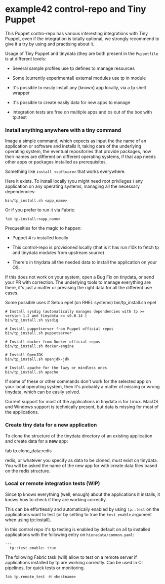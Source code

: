 # example42 control-repo and Tiny Puppet

This Puppet contro-repo has various interesting integrations with Tiny Puppet, even if the integration is totally optional, we strongly recommend to give it a try by using and practising about it.

Usage of Tiny Puppet and tinydata (they are both present in the ```Puppetfile``` is at different levels:

  - Several sample profiles use tp defines to manage resources

  - Some (currently experimental) external modules use tp in module

  - It's possible to easily install any (known) app locally, via a tp shell wrapper

  - It's possible to create easily data for new apps to manage

  - Integration tests are free on multiple apps and os  out of the box with tp::test


### Install anything anywhere with a tiny command

Image a simple command, which expects as input the the name of an application or software and installs it, taking care of the underlying operating system, the eventual repositories that provide packages, how their names are different on different operating systems, if that app needs other apps or packages installed as prerequisites.

Something like ```install <software>``` that works everywhere.

Here it exists. To install locally (you might need root privileges ) any application on any operating systems, managing all the necessary dependencies:

    bin/tp_install.sh <app_name>

Or if you prefer to run it via Fabric:
 
    fab tp.install:<app_name>

Prequesities for the magic to happen:

  - Puppet 4 is installed locally

  - This control-repo is provisioned locally (that is it has run r10k to fetch tp and tinydata modules from upstream source)

  - There's in tinydata all the needed data to install the application on your OS.

If this does not work on your system, open a Bug Fix on tinydata, or send your PR with correction. The underlying tools to manage everything are there, it's just a matter or prevising the right data for all the different use cases.

Some possible uses
    # Setup epel (on RHEL systems)
    bin/tp_install.sh epel

    # Install sysdig (automatically manages dependencies with tp >= version 1.2 and tinydata >= v0.0.14 )
    bin/tp_install.sh sysdig
 
    # Install puppetserver from Puppet official repos
    bin/tp_install.sh puppetserver

    # Install docker from Docker official repos
    bin/tp_install.sh docker-engine

    # Install OpenJDK
    bin/tp_install.sh openjdk-jdk

    # Install apache for the lazy or mindless ones
    bin/tp_install.sh apache

If some of these or other commands don't work for the selected app on your local operating system, then it's probably a matter of missing or wrong tinydata, which can be easily solved.

Current support for most of the applications in tinydata is for Linux. MacOS and Windows support is technically present, but data is missing for most of the applications.


### Create tiny data for a new application

To clone the structure of the tinydata directory of an existing application and create data for a **new** app:

   fab tp.clone_data:redis

redis, or whatever you specify as data to be cloned, must exist on tinydata. You will be asked the name of the new app for with create data files based on the redis structure.

### Local or remote integration tests (WIP)

Since tp knows everything (well, enough) about the applications it installs, it knows how to check if they are working correctly.

This can be effortlessly and automatically enabled by using ```tp::test``` on the applications want to test (or by setting to true the ```test_enable``` argument when using tp::install).

In this control repo it's tp testing is enabled by default on all tp installed applications with the following entry on ```hieradata/common.yaml```:

    ---
      tp::test_enable: true

The following Fabric task (will) allow to test on a remote server if applications installed by tp are working correctly. Can be used in CI pipelines, for quick tests or monitoring.

    fab tp.remote_test -H <hostname>


